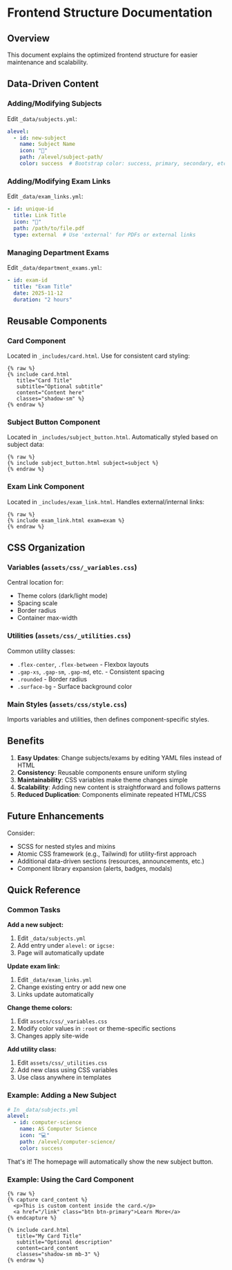 # Frontend Structure Documentation

## Overview
This document explains the optimized frontend structure for easier maintenance and scalability.

## Data-Driven Content

### Adding/Modifying Subjects
Edit `_data/subjects.yml`:
```yaml
alevel:
  - id: new-subject
    name: Subject Name
    icon: "📗"
    path: /alevel/subject-path/
    color: success  # Bootstrap color: success, primary, secondary, etc.
```

### Adding/Modifying Exam Links
Edit `_data/exam_links.yml`:
```yaml
- id: unique-id
  title: Link Title
  icon: "📅"
  path: /path/to/file.pdf
  type: external  # Use 'external' for PDFs or external links
```

### Managing Department Exams
Edit `_data/department_exams.yml`:
```yaml
- id: exam-id
  title: "Exam Title"
  date: 2025-11-12
  duration: "2 hours"
```

## Reusable Components

### Card Component
Located in `_includes/card.html`. Use for consistent card styling:
```liquid
{% raw %}
{% include card.html 
   title="Card Title" 
   subtitle="Optional subtitle"
   content="Content here" 
   classes="shadow-sm" %}
{% endraw %}
```

### Subject Button Component
Located in `_includes/subject_button.html`. Automatically styled based on subject data:
```liquid
{% raw %}
{% include subject_button.html subject=subject %}
{% endraw %}
```

### Exam Link Component
Located in `_includes/exam_link.html`. Handles external/internal links:
```liquid
{% raw %}
{% include exam_link.html exam=exam %}
{% endraw %}
```

## CSS Organization

### Variables (`assets/css/_variables.css`)
Central location for:
- Theme colors (dark/light mode)
- Spacing scale
- Border radius
- Container max-width

### Utilities (`assets/css/_utilities.css`)
Common utility classes:
- `.flex-center`, `.flex-between` - Flexbox layouts
- `.gap-xs`, `.gap-sm`, `.gap-md`, etc. - Consistent spacing
- `.rounded` - Border radius
- `.surface-bg` - Surface background color

### Main Styles (`assets/css/style.css`)
Imports variables and utilities, then defines component-specific styles.

## Benefits

1. **Easy Updates**: Change subjects/exams by editing YAML files instead of HTML
2. **Consistency**: Reusable components ensure uniform styling
3. **Maintainability**: CSS variables make theme changes simple
4. **Scalability**: Adding new content is straightforward and follows patterns
5. **Reduced Duplication**: Components eliminate repeated HTML/CSS

## Future Enhancements

Consider:
- SCSS for nested styles and mixins
- Atomic CSS framework (e.g., Tailwind) for utility-first approach
- Additional data-driven sections (resources, announcements, etc.)
- Component library expansion (alerts, badges, modals)

## Quick Reference

### Common Tasks

**Add a new subject:**
1. Edit `_data/subjects.yml`
2. Add entry under `alevel:` or `igcse:`
3. Page will automatically update

**Update exam link:**
1. Edit `_data/exam_links.yml`
2. Change existing entry or add new one
3. Links update automatically

**Change theme colors:**
1. Edit `assets/css/_variables.css`
2. Modify color values in `:root` or theme-specific sections
3. Changes apply site-wide

**Add utility class:**
1. Edit `assets/css/_utilities.css`
2. Add new class using CSS variables
3. Use class anywhere in templates

### Example: Adding a New Subject

```yaml
# In _data/subjects.yml
alevel:
  - id: computer-science
    name: AS Computer Science
    icon: "💻"
    path: /alevel/computer-science/
    color: success
```

That's it! The homepage will automatically show the new subject button.

### Example: Using the Card Component

```liquid
{% raw %}
{% capture card_content %}
  <p>This is custom content inside the card.</p>
  <a href="/link" class="btn btn-primary">Learn More</a>
{% endcapture %}

{% include card.html 
   title="My Card Title" 
   subtitle="Optional description"
   content=card_content
   classes="shadow-sm mb-3" %}
{% endraw %}
```
